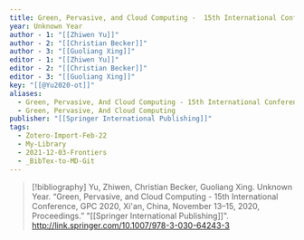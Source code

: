 ```yaml
---
title: Green, Pervasive, and Cloud Computing -  15th International Conference, GPC 2020, Xi'an, China, November 13–15, 2020, Proceedings
year: Unknown Year
author - 1: "[[Zhiwen Yu]]"
author - 2: "[[Christian Becker]]"
author - 3: "[[Guoliang Xing]]"
editor - 1: "[[Zhiwen Yu]]"
editor - 2: "[[Christian Becker]]"
editor - 3: "[[Guoliang Xing]]"
key: "[[@Yu2020-ot]]"
aliases:
  - Green, Pervasive, And Cloud Computing - 15th International Conference, Gpc 2020, Xi'an, China, November 13–15, 2020, Proceedings
  - Green, Pervasive, And Cloud Computing
publisher: "[[Springer International Publishing]]"
tags:
  - Zotero-Import-Feb-22
  - My-Library
  - 2021-12-03-Frontiers
  - _BibTex-to-MD-Git
---
```


> [!bibliography]
> Yu, Zhiwen, Christian Becker, Guoliang Xing. Unknown Year. “Green, Pervasive, and Cloud Computing -  15th International Conference, GPC 2020, Xi'an, China, November 13–15, 2020, Proceedings.” "[[Springer International Publishing]]". http://link.springer.com/10.1007/978-3-030-64243-3